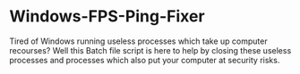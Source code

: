 # Windows-FPS-Ping-Fixer
Tired of Windows running useless processes which take up computer recourses? Well this Batch file script is here to help by closing these useless processes and processes which also put your computer at security risks.
